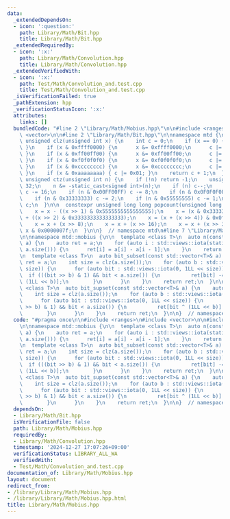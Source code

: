 ```yaml
---
data:
  _extendedDependsOn:
  - icon: ':question:'
    path: Library/Math/Bit.hpp
    title: Library/Math/Bit.hpp
  _extendedRequiredBy:
  - icon: ':x:'
    path: Library/Math/Convolution.hpp
    title: Library/Math/Convolution.hpp
  _extendedVerifiedWith:
  - icon: ':x:'
    path: Test/Math/Convolution_and.test.cpp
    title: Test/Math/Convolution_and.test.cpp
  _isVerificationFailed: true
  _pathExtension: hpp
  _verificationStatusIcon: ':x:'
  attributes:
    links: []
  bundledCode: "#line 2 \"Library/Math/Mobius.hpp\"\n\n#include <ranges>\n#include\
    \ <vector>\n\n#line 2 \"Library/Math/Bit.hpp\"\n\nnamespace mtd {\n\n  constexpr\
    \ unsigned clz(unsigned int x) {\n    int c = 0;\n    if (x == 0) { return 0;\
    \ }\n    if (x & 0xffff0000) {\n      x &= 0xffff0000;\n      c |= 0x10;\n   \
    \ }\n    if (x & 0xff00ff00) {\n      x &= 0xff00ff00;\n      c |= 0x08;\n   \
    \ }\n    if (x & 0xf0f0f0f0) {\n      x &= 0xf0f0f0f0;\n      c |= 0x04;\n   \
    \ }\n    if (x & 0xcccccccc) {\n      x &= 0xcccccccc;\n      c |= 0x02;\n   \
    \ }\n    if (x & 0xaaaaaaaa) { c |= 0x01; }\n    return c + 1;\n  }\n\n  constexpr\
    \ unsigned ctz(unsigned int n) {\n    if (!n) return -1;\n    unsigned int c =\
    \ 32;\n    n &= -static_cast<signed int>(n);\n    if (n) c--;\n    if (n & 0x0000FFFF)\
    \ c -= 16;\n    if (n & 0x00FF00FF) c -= 8;\n    if (n & 0x0F0F0F0F) c -= 4;\n\
    \    if (n & 0x33333333) c -= 2;\n    if (n & 0x55555555) c -= 1;\n    return\
    \ c;\n  }\n\n  constexpr unsigned long long popcount(unsigned long long x) {\n\
    \    x = x - ((x >> 1) & 0x5555555555555555);\n    x = (x & 0x3333333333333333)\
    \ + ((x >> 2) & 0x3333333333333333);\n    x = (x + (x >> 4)) & 0x0f0f0f0f0f0f0f0f;\n\
    \    x = x + (x >> 8);\n    x = x + (x >> 16);\n    x = x + (x >> 32);\n    return\
    \ x & 0x0000007f;\n  }\n\n}  // namespace mtd\n#line 7 \"Library/Math/Mobius.hpp\"\
    \n\nnamespace mtd::mobius {\n\n  template <class T>\n  auto n(const std::vector<T>&\
    \ a) {\n    auto ret = a;\n    for (auto i : std::views::iota(static_cast<size_t>(1),\
    \ a.size())) {\n      ret[i] = a[i] - a[i - 1];\n    }\n    return ret;\n  }\n\
    \n  template <class T>\n  auto bit_subset(const std::vector<T>& a) {\n    auto\
    \ ret = a;\n    int size = clz(a.size());\n    for (auto b : std::views::iota(0,\
    \ size)) {\n      for (auto bit : std::views::iota(0, 1LL << size)) {\n      \
    \  if (((bit >> b) & 1) && bit < a.size()) {\n          ret[bit] -= ret[bit ^\
    \ (1LL << b)];\n        }\n      }\n    }\n    return ret;\n  }\n\n  template\
    \ <class T>\n  auto bit_supset(const std::vector<T>& a) {\n    auto ret = a;\n\
    \    int size = clz(a.size());\n    for (auto b : std::views::iota(0, size)) {\n\
    \      for (auto bit : std::views::iota(0, 1LL << size)) {\n        if (((bit\
    \ >> b) & 1) && bit < a.size()) {\n          ret[bit ^ (1LL << b)] -= ret[bit];\n\
    \        }\n      }\n    }\n    return ret;\n  }\n\n}  // namespace mtd::mobius\n"
  code: "#pragma once\n\n#include <ranges>\n#include <vector>\n\n#include \"./Bit.hpp\"\
    \n\nnamespace mtd::mobius {\n\n  template <class T>\n  auto n(const std::vector<T>&\
    \ a) {\n    auto ret = a;\n    for (auto i : std::views::iota(static_cast<size_t>(1),\
    \ a.size())) {\n      ret[i] = a[i] - a[i - 1];\n    }\n    return ret;\n  }\n\
    \n  template <class T>\n  auto bit_subset(const std::vector<T>& a) {\n    auto\
    \ ret = a;\n    int size = clz(a.size());\n    for (auto b : std::views::iota(0,\
    \ size)) {\n      for (auto bit : std::views::iota(0, 1LL << size)) {\n      \
    \  if (((bit >> b) & 1) && bit < a.size()) {\n          ret[bit] -= ret[bit ^\
    \ (1LL << b)];\n        }\n      }\n    }\n    return ret;\n  }\n\n  template\
    \ <class T>\n  auto bit_supset(const std::vector<T>& a) {\n    auto ret = a;\n\
    \    int size = clz(a.size());\n    for (auto b : std::views::iota(0, size)) {\n\
    \      for (auto bit : std::views::iota(0, 1LL << size)) {\n        if (((bit\
    \ >> b) & 1) && bit < a.size()) {\n          ret[bit ^ (1LL << b)] -= ret[bit];\n\
    \        }\n      }\n    }\n    return ret;\n  }\n\n}  // namespace mtd::mobius\n"
  dependsOn:
  - Library/Math/Bit.hpp
  isVerificationFile: false
  path: Library/Math/Mobius.hpp
  requiredBy:
  - Library/Math/Convolution.hpp
  timestamp: '2024-12-27 17:07:26+09:00'
  verificationStatus: LIBRARY_ALL_WA
  verifiedWith:
  - Test/Math/Convolution_and.test.cpp
documentation_of: Library/Math/Mobius.hpp
layout: document
redirect_from:
- /library/Library/Math/Mobius.hpp
- /library/Library/Math/Mobius.hpp.html
title: Library/Math/Mobius.hpp
---
```

